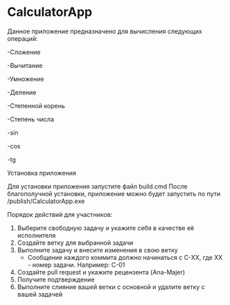 # CalculatorApp
Данное приложение предназначено для вычисления следующих операций:

-Сложение

-Вычитание

-Умножение

-Деление

-Степенной корень

-Степень числа

-sin

-cos

-tg

Установка приложения

Для установки приложения запустите файл build.cmd
После благополучной установки, приложение можно будет запустить по пути /publish/CalculatorApp.exe

Порядок действий для участников:
1. Выберите свободную задачу и укажите себя в качестве её исполнителя
2. Создайте ветку для выбранной задачи
3. Выполните задачу и внесите изменения в свою ветку
    - Сообщение каждого коммита должно начинаться с C-XX, где XX - номер задачи. Например: C-01
4. Создайте pull request и укажите рецензента (Ana-Majer)
5. Получите подтверждение
6. Выполните слияние вашей ветки с основной и удалите ветку с вашей задачей
